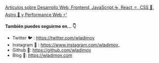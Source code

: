 [Artículos sobre Desarrollo Web, Frontend, JavaScript ☕️, React ⚛️, CSS 🎨, Astro 🚀 y Performance Web ⚡️'](https://wladimov.dev/)

**También puedes seguirme en... 👇**

* Twitter 🐦 : https://twitter.com/wladimov
* Instagram 📸 : https://www.instagram.com/wladimov_
* Github 🐙: https://github.com/wladimov
* Blog 📖: https://wladimov.com

